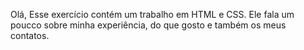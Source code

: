 Olá,
Esse exercício contém um trabalho em HTML e CSS. 
Ele fala um poucco sobre minha experiência, do que gosto e também os meus contatos.
